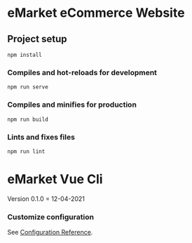 # eMarket eCommerce Website


## Project setup
```
npm install
```

### Compiles and hot-reloads for development
```
npm run serve
```

### Compiles and minifies for production
```
npm run build
```

### Lints and fixes files
```
npm run lint
```

# eMarket Vue Cli  
Version 0.1.0 = 12-04-2021

### Customize configuration
See [Configuration Reference](https://cli.vuejs.org/config/).
